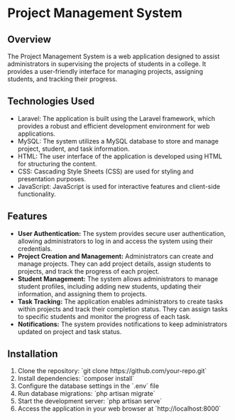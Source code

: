 <h1>Project Management System</h1>

  <h2>Overview</h2>
  <p>The Project Management System is a web application designed to assist administrators in supervising the projects of students in a college. It provides a user-friendly interface for managing projects, assigning students, and tracking their progress.</p>

  <h2>Technologies Used</h2>
  <ul>
    <li>Laravel: The application is built using the Laravel framework, which provides a robust and efficient development environment for web applications.</li>
    <li>MySQL: The system utilizes a MySQL database to store and manage project, student, and task information.</li>
    <li>HTML: The user interface of the application is developed using HTML for structuring the content.</li>
    <li>CSS: Cascading Style Sheets (CSS) are used for styling and presentation purposes.</li>
    <li>JavaScript: JavaScript is used for interactive features and client-side functionality.</li>
  </ul>

  <h2>Features</h2>
  <ul>
    <li><strong>User Authentication:</strong> The system provides secure user authentication, allowing administrators to log in and access the system using their credentials.</li>
    <li><strong>Project Creation and Management:</strong> Administrators can create and manage projects. They can add project details, assign students to projects, and track the progress of each project.</li>
    <li><strong>Student Management:</strong> The system allows administrators to manage student profiles, including adding new students, updating their information, and assigning them to projects.</li>
    <li><strong>Task Tracking:</strong> The application enables administrators to create tasks within projects and track their completion status. They can assign tasks to specific students and monitor the progress of each task.</li>
    <li><strong>Notifications:</strong> The system provides notifications to keep administrators updated on project and task status.</li>
  </ul>

  <h2>Installation</h2>
  <ol>
    <li>Clone the repository: `git clone https://github.com/your-repo.git`</li>
    <li>Install dependencies: `composer install`</li>
    <li>Configure the database settings in the `.env` file</li>
    <li>Run database migrations: `php artisan migrate`</li>
    <li>Start the development server: `php artisan serve`</li>
    <li>Access the application in your web browser at `http://localhost:8000`</li>
  </ol>
